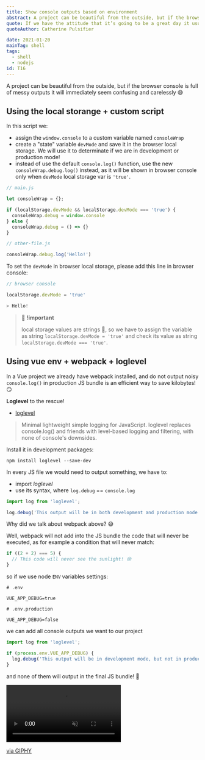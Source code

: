 ```yaml
---
title: Show console outputs based on environment
abstract: A project can be beautiful from the outside, but if the browser console is full of messy outputs it will immediately seem confusing and carelessly.
quote: If we have the attitude that it’s going to be a great day it usually is
quoteAuthor: Catherine Pulsifier

date: 2021-01-20
mainTag: shell
tags:
  - shell
  - nodejs
id: T16
---
```


A project can be beautiful from the outside, but if the browser console is full of messy outputs it will immediately seem confusing and carelessly 😅

## Using the local storange + custom script

In this script we:
- assign the `window.console` to a custom variable named `consoleWrap`
- create a "state" variable `devMode` and save it in the browser local storage. We will use it to determinate if we are in development or production mode!
- instead of use the default `console.log()` function, use the new `consoleWrap.debug.log()` instead, as it will be shown in browser console only when `devMode` local storage var is `'true'`.

```js
// main.js

let consoleWrap = {};

if (localStorage.devMode && localStorage.devMode === 'true') {
  consoleWrap.debug = window.console
} else {
  consoleWrap.debug = () => {}
}
```

```js
// other-file.js

consoleWrap.debug.log('Hello!')
```

To set the `devMode` in browser local storage, please add this line in browser console:

```js
// browser console

localStorage.devMode = 'true'

> Hello!
```

> 🧨 **!important**
>
> local storage values are strings 🤭, so we have to assign the variable as string `localStorage.devMode = 'true'` and check its value as string `localStorage.devMode === 'true'`.

## Using vue env + webpack + loglevel

In a Vue project we already have webpack installed, and do not output noisy `console.log()` in production JS bundle is an efficient way to save kilobytes! 😏

**Loglevel** to the rescue!

- [loglevel](https://github.com/pimterry/loglevel)

> Minimal lightweight simple logging for JavaScript. loglevel replaces console.log() and friends with level-based logging and filtering, with none of console's downsides.

Install it in development packages:

```shell
npm install loglevel --save-dev
```

In every JS file we would need to output something, we have to:
- import _loglevel_
- use its syntax, where `log.debug` == `console.log`

```js
import log from 'loglevel';

log.debug('This output will be in both development and production mode')
```

Why did we talk about webpack above? 😅

Well, webpack will not add into the JS bundle the code that will never be executed, as for example a condition that will never match:

```js
if ((2 + 2) === 5) {
  // This code will never see the sunlight! 😢
}
```

so if we use node `ENV` variables settings:

```shell
# .env

VUE_APP_DEBUG=true
```

```shell
# .env.production

VUE_APP_DEBUG=false
```

we can add all console outputs we want to our project

```js
import log from 'loglevel';

if (process.env.VUE_APP_DEBUG) {
  log.debug('This output will be in development mode, but not in production mode')
}
```

and none of them will output in the final JS bundle! 🎉

<div class="s-giphy s-giphy--medium-d">
  <video autoplay loop muted playsinline>
    <source src="https://i.giphy.com/media/3rgXBvnbXtxwaWmhr2/giphy.mp4" type="video/mp4">
  </video>
  <p><a href="https://giphy.com/gifs/dancing-dinosaur-t-rex-3rgXBvnbXtxwaWmhr2">via GIPHY</a></p>
</div>
